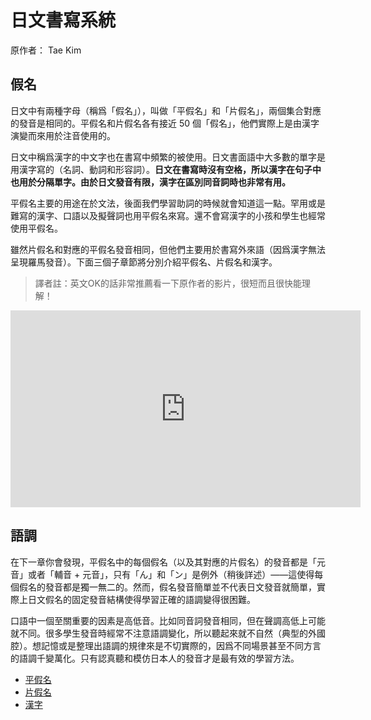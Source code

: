 # 日文書寫系統
原作者： Tae Kim

## 假名

日文中有兩種字母（稱爲「假名」），叫做「平假名」和「片假名」，兩個集合對應的發音是相同的。平假名和片假名各有接近 50 個「假名」，他們實際上是由漢字演變而來用於注音使用的。

日文中稱爲漢字的中文字也在書寫中頻繁的被使用。日文書面語中大多數的單字是用漢字寫的（名詞、動詞和形容詞）。__日文在書寫時沒有空格，所以漢字在句子中也用於分隔單字。由於日文發音有限，漢字在區別同音詞時也非常有用。__

平假名主要的用途在於文法，後面我們學習助詞的時候就會知道這一點。罕用或是難寫的漢字、口語以及擬聲詞也用平假名來寫。還不會寫漢字的小孩和學生也經常使用平假名。

雖然片假名和對應的平假名發音相同，但他們主要用於書寫外來語（因爲漢字無法呈現羅馬發音）。下面三個子章節將分別介紹平假名、片假名和漢字。

>譯者註：英文OK的話非常推薦看一下原作者的影片，很短而且很快能理解！

<iframe width="560" height="315" src="https://www.youtube.com/embed/KBYMuJ7B5Dg" frameborder="0" allow="accelerometer; autoplay; clipboard-write; encrypted-media; gyroscope; picture-in-picture" allowfullscreen></iframe>



## 語調

在下一章你會發現，平假名中的每個假名（以及其對應的片假名）的發音都是「元音」或者「輔音 + 元音」，只有「ん」和「ン」是例外（稍後詳述）——這使得每個假名的發音都是獨一無二的。然而，假名發音簡單並不代表日文發音就簡單，實際上日文假名的固定發音結構使得學習正確的語調變得很困難。

口語中一個至關重要的因素是高低音。比如同音詞發音相同，但在聲調高低上可能就不同。很多學生發音時經常不注意語調變化，所以聽起來就不自然（典型的外國腔）。想記憶或是整理出語調的規律來是不切實際的，因爲不同場景甚至不同方言的語調千變萬化。只有認真聽和模仿日本人的發音才是最有效的學習方法。

* [平假名](ch02_hiragana.md)
* [片假名](ch03_katakana.md)
* [漢字](ch04_kanji.md)

